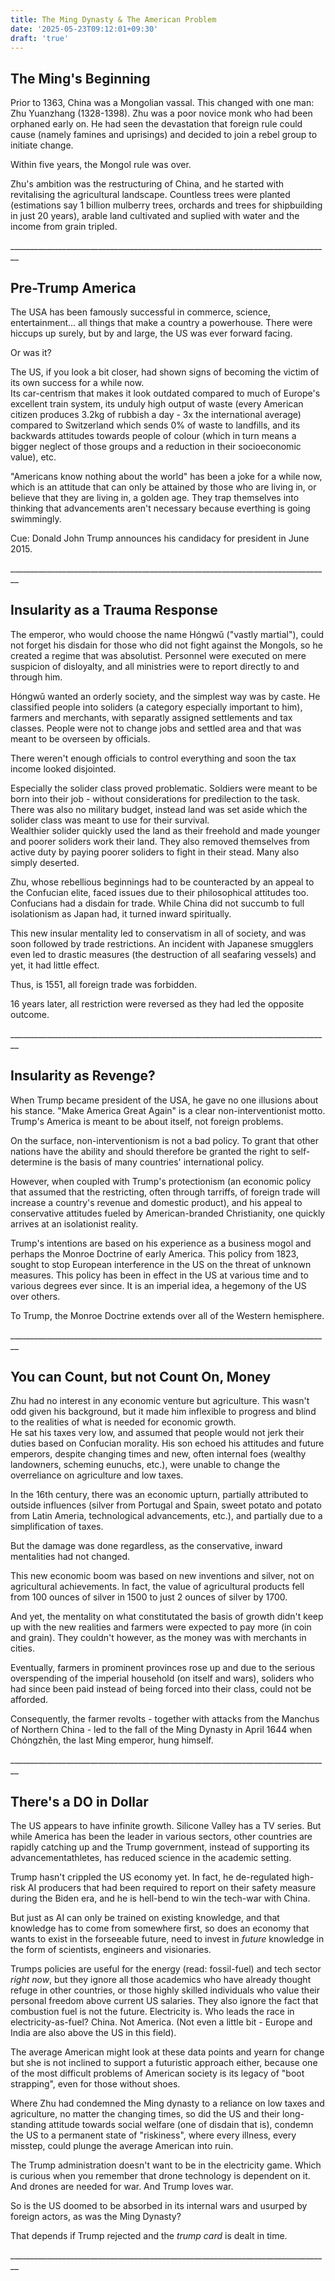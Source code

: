 ```yaml
---
title: The Ming Dynasty & The American Problem
date: '2025-05-23T09:12:01+09:30'
draft: 'true'
---
```

## The Ming's Beginning

Prior to 1363, China was a Mongolian vassal. This changed with one man:  Zhu Yuanzhang (1328-1398). Zhu was a poor novice monk who had been orphaned early on. He had seen the devastation that foreign rule could cause (namely famines and uprisings) and decided to join a rebel group to initiate change.

Within five years, the Mongol rule was over.

Zhu's ambition was the restructuring of China, and he started with revitalising the agricultural landscape. Countless trees were planted (estimations say 1 billion mulberry trees, orchards and trees for shipbuilding in just 20 years), arable land cultivated and suplied with water and the income from grain tripled.

\_\_\_\_\_\_\_\_\_\_\_\_\_\_\_\_\_\_\_\_\_\_\_\_\_\_\_\_\_\_\_\_\_\_\_\_\_\_\_\_\_\_\_\_\_\_\_\_\_\_\_\_\_\_\_\_\_\_\_\_\_\_\_\_\_\_\_\_\_\_\_\_\_\_\_\_\_\_\_\_

## Pre-Trump America

The USA has been famously successful in commerce, science, entertainment... all things that make a country a powerhouse. There were hiccups up surely, but by and large, the US was ever forward facing.

Or was it? 

The US, if you look a bit closer, had shown signs of becoming the victim of its own success for a while now. \
Its car-centrism that makes it look outdated compared to much of Europe's excellent train system, its unduly high output of waste (every American citizen produces 3.2kg of rubbish a day - 3x the international average) compared to Switzerland which sends 0% of waste to landfills, and its backwards attitudes towards people of colour (which in turn means a bigger neglect of those groups and a reduction in their socioeconomic value), etc.

"Americans know nothing about the world" has been a joke for a while now, which is an attitude that can only be attained by those who are living in, or believe that they are living in, a golden age. They trap themselves into thinking that advancements aren't necessary because everthing is going swimmingly.

Cue: Donald John Trump announces his candidacy for president in June 2015.

\_\_\_\_\_\_\_\_\_\_\_\_\_\_\_\_\_\_\_\_\_\_\_\_\_\_\_\_\_\_\_\_\_\_\_\_\_\_\_\_\_\_\_\_\_\_\_\_\_\_\_\_\_\_\_\_\_\_\_\_\_\_\_\_\_\_\_\_\_\_\_\_\_\_\_\_\_\_\_\_

## Insularity as a Trauma Response

The emperor, who would choose the name Hóngwǔ ("vastly martial"), could not forget his disdain for those who did not fight against the Mongols, so he created a regime that was absolutist. Personnel were executed on mere suspicion of disloyalty, and all ministries were to report directly to and through him.

Hóngwǔ wanted an orderly society, and the simplest way was by caste. He classified people into soliders (a category especially important to him), farmers and merchants, with separatly assigned settlements and tax classes. People were not to change jobs and settled area and that was meant to be overseen by officials. 

There weren't enough officials to control everything and soon the tax income looked disjointed.

Especially the solider class proved problematic. Soldiers were meant to be born into their job - without considerations for predilection to the task. There was also no military budget, instead land was set aside which the solider class was meant to use for their survival. \
Wealthier solider quickly used the land as their freehold and made younger and poorer soliders work their land. They also removed themselves from active duty by paying poorer soliders to fight in their stead. Many also simply deserted.

Zhu, whose rebellious beginnings had to be counteracted by an appeal to the Confucian elite, faced issues due to their philosophical attitudes too. Confucians had a disdain for trade. While China did not succumb to full isolationism as Japan had, it turned inward spiritually. 

This new insular mentality led to conservatism in all of society, and was soon followed by trade restrictions. An incident with Japanese smugglers even led to drastic measures (the destruction of all seafaring vessels) and yet, it had little effect.

Thus, is 1551, all foreign trade was forbidden.

16 years later, all restriction were reversed as they had led the opposite outcome.

\_\_\_\_\_\_\_\_\_\_\_\_\_\_\_\_\_\_\_\_\_\_\_\_\_\_\_\_\_\_\_\_\_\_\_\_\_\_\_\_\_\_\_\_\_\_\_\_\_\_\_\_\_\_\_\_\_\_\_\_\_\_\_\_\_\_\_\_\_\_\_\_\_\_\_\_\_\_\_\_

## Insularity as Revenge?

When Trump became president of the USA, he gave no one illusions about his stance. "Make America Great Again" is a clear non-interventionist motto. Trump's America is meant to be about itself, not foreign problems. 

On the surface, non-interventionism is not a bad policy. To grant that other nations have the ability and should therefore be granted the right to self-determine is the basis of many countries' international policy. 

However, when coupled with Trump's protectionism (an economic policy that assumed that the restricting, often through tarriffs, of foreign trade will increase a country's revenue and domestic product), and his appeal to conservative attitudes fueled by American-branded Christianity, one quickly arrives at an isolationist reality. 

Trump's intentions are based on his experience as a business mogol and perhaps the Monroe Doctrine of early America. This policy from 1823, sought to stop European interference in the US on the threat of unknown measures. This policy has been in effect in the US at various time and to various degrees ever since. It is an imperial idea, a hegemony of the US over others.

To Trump, the Monroe Doctrine extends over all of the Western hemisphere.

\_\_\_\_\_\_\_\_\_\_\_\_\_\_\_\_\_\_\_\_\_\_\_\_\_\_\_\_\_\_\_\_\_\_\_\_\_\_\_\_\_\_\_\_\_\_\_\_\_\_\_\_\_\_\_\_\_\_\_\_\_\_\_\_\_\_\_\_\_\_\_\_\_\_\_\_\_\_\_\_

## You can Count, but not Count On, Money

Zhu had no interest in any economic venture but agriculture. This wasn't odd given his background, but it made him inflexible to progress and blind to the realities of what is needed for economic growth. \
He sat his taxes very low, and assumed that people would not jerk their duties based on Confucian morality. His son echoed his attitudes and future emperors, despite changing times and new, often internal foes (wealthy landowners, scheming eunuchs, etc.), were unable to change the overreliance on agriculture and low taxes.

In the 16th century, there was an economic upturn, partially attributed to outside influences (silver from Portugal and Spain, sweet potato and potato from Latin Ameria, technological advancements, etc.), and partially due to a simplification of taxes. 

But the damage was done regardless, as the conservative, inward mentalities had not changed. 

This new economic boom was based on new inventions and silver, not on agricultural achievements. In fact, the value of agricultural products fell from 100 ounces of silver in 1500 to just 2 ounces of silver by 1700.

And yet, the mentality on what constitutated the basis of growth didn't keep up with the new realities and farmers were expected to pay more (in coin and grain). They couldn't however, as the money was with merchants in cities.

Eventually, farmers in prominent provinces rose up and due to the serious overspending of the imperial household (on itself and wars), soliders who had since been paid instead of being forced into their class, could not be afforded.

Consequently, the farmer revolts - together with attacks from the Manchus of Northern China - led to the fall of the Ming Dynasty in April 1644 when Chóngzhēn, the last Ming emperor, hung himself.

\_\_\_\_\_\_\_\_\_\_\_\_\_\_\_\_\_\_\_\_\_\_\_\_\_\_\_\_\_\_\_\_\_\_\_\_\_\_\_\_\_\_\_\_\_\_\_\_\_\_\_\_\_\_\_\_\_\_\_\_\_\_\_\_\_\_\_\_\_\_\_\_\_\_\_\_\_\_\_\_

## There's a DO in Dollar

The US appears to have infinite growth. Silicone Valley has a TV series. But while America has been the leader in various sectors, other countries are rapidly catching up and the Trump government, instead of supporting its advancementathletes, has reduced science in the academic setting.

Trump hasn't crippled the US economy yet. In fact, he de-regulated high-risk AI producers that had been required to report on their safety measure during the Biden era, and he is hell-bend to win the tech-war with China.

But just as AI can only be trained on existing knowledge, and that knowledge has to come from somewhere first, so does an economy that wants to exist in the forseeable future, need to invest in _future_ knowledge in the form of scientists, engineers and visionaries. 

Trumps policies are useful for the energy (read: fossil-fuel) and tech sector _right now_, but they ignore all those academics who have already thought refuge in other countries, or those highly skilled individuals who value their personal freedom above current US salaries. They also ignore the fact that combustion fuel is not the future. Electricity is. Who leads the race in electricity-as-fuel? China. Not America. (Not even a little bit - Europe and India are also above the US in this field).

The average American might look at these data points and yearn for change but she is not inclined to support a futuristic approach either, because one of the most difficult problems of American society is its legacy of "boot strapping", even for those without shoes. 

Where Zhu had condemned the Ming dynasty to a reliance on low taxes and agriculture, no matter the changing times, so did the US and their long-standing attitude towards social welfare (one of disdain that is), condemn the US to a permanent state of "riskiness", where every illness, every misstep, could plunge the average American into ruin. 

The Trump administration doesn't want to be in the electricity game. Which is curious when you remember that drone technology is dependent on it. And drones are needed for war. And Trump loves war.

So is the US doomed to be absorbed in its internal wars and usurped by foreign actors, as was the Ming Dynasty? 

That depends if Trump rejected and the _trump card_ is dealt in time.

\_\_\_\_\_\_\_\_\_\_\_\_\_\_\_\_\_\_\_\_\_\_\_\_\_\_\_\_\_\_\_\_\_\_\_\_\_\_\_\_\_\_\_\_\_\_\_\_\_\_\_\_\_\_\_\_\_\_\_\_\_\_\_\_\_\_\_\_\_\_\_\_\_\_\_\_\_\_\_\_
